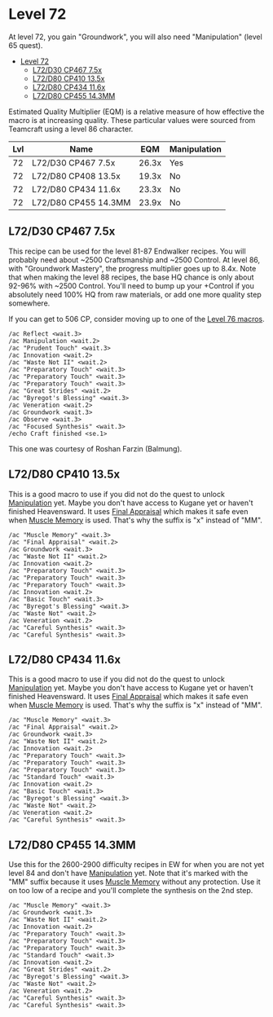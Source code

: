 # Level 72

At level 72, you gain "Groundwork", you will also need "Manipulation" (level 65 quest).

- [Level 72](#level-72)
  - [L72/D30 CP467 7.5x](#l72d30-cp467-75x)
  - [L72/D80 CP410 13.5x](#l72d80-cp410-135x)
  - [L72/D80 CP434 11.6x](#l72d80-cp434-116x)
  - [L72/D80 CP455 14.3MM](#l72d80-cp455-143mm)


Estimated Quality Multiplier (EQM) is a relative measure of how effective the macro is at increasing quality.  These particular values were sourced from Teamcraft using a level 86 character.

|Lvl | Name                 |  EQM  | Manipulation |
|----|----------------------|-------|--------------|
| 72 | L72/D30 CP467 7.5x   | 26.3x |      Yes     |
| 72 | L72/D80 CP408 13.5x  | 19.3x |      No      |
| 72 | L72/D80 CP434 11.6x  | 23.3x |      No      |
| 72 | L72/D80 CP455 14.3MM | 23.9x |      No      |

## L72/D30 CP467 7.5x

This recipe can be used for the level 81-87 Endwalker recipes.  You will probably need about ~2500 Craftsmanship and ~2500 Control. At level 86, with "Groundwork Mastery", the progress multiplier goes up to 8.4x.  Note that when making the level 88 recipes, the base HQ chance is only about 92-96% with ~2500 Control.  You'll need to bump up your +Control if you absolutely need 100% HQ from raw materials, or add one more quality step somewhere.

If you can get to 506 CP, consider moving up to one of the [Level 76 macros](Level76CraftingMacros.md).

```
/ac Reflect <wait.3>
/ac Manipulation <wait.2>
/ac "Prudent Touch" <wait.3>
/ac Innovation <wait.2>
/ac "Waste Not II" <wait.2>
/ac "Preparatory Touch" <wait.3>
/ac "Preparatory Touch" <wait.3>
/ac "Preparatory Touch" <wait.3>
/ac "Great Strides" <wait.2>
/ac "Byregot's Blessing" <wait.3>
/ac Veneration <wait.2>
/ac Groundwork <wait.3>
/ac Observe <wait.3>
/ac "Focused Synthesis" <wait.3>
/echo Craft finished <se.1>
```

This one was courtesy of Roshan Farzin (Balmung).

## L72/D80 CP410 13.5x

This is a good macro to use if you did not do the quest to unlock [Manipulation](https://ffxiv.consolegameswiki.com/wiki/Manipulation) yet.  Maybe you don't have access to Kugane yet or haven't finished Heavensward.  It uses [Final Appraisal](https://ffxiv.consolegameswiki.com/wiki/Final_Appraisal) which makes it safe even when [Muscle Memory](https://ffxiv.consolegameswiki.com/wiki/Muscle_Memory) is used.  That's why the suffix is "x" instead of "MM".

```
/ac "Muscle Memory" <wait.3>
/ac "Final Appraisal" <wait.2>
/ac Groundwork <wait.3>
/ac "Waste Not II" <wait.2>
/ac Innovation <wait.2>
/ac "Preparatory Touch" <wait.3>
/ac "Preparatory Touch" <wait.3>
/ac "Preparatory Touch" <wait.3>
/ac Innovation <wait.2>
/ac "Basic Touch" <wait.3>
/ac "Byregot's Blessing" <wait.3>
/ac "Waste Not" <wait.2>
/ac Veneration <wait.2>
/ac "Careful Synthesis" <wait.3>
/ac "Careful Synthesis" <wait.3>
```

## L72/D80 CP434 11.6x

This is a good macro to use if you did not do the quest to unlock [Manipulation](https://ffxiv.consolegameswiki.com/wiki/Manipulation) yet.  Maybe you don't have access to Kugane yet or haven't finished Heavensward.  It uses [Final Appraisal](https://ffxiv.consolegameswiki.com/wiki/Final_Appraisal) which makes it safe even when [Muscle Memory](https://ffxiv.consolegameswiki.com/wiki/Muscle_Memory) is used.  That's why the suffix is "x" instead of "MM".

```
/ac "Muscle Memory" <wait.3>
/ac "Final Appraisal" <wait.2>
/ac Groundwork <wait.3>
/ac "Waste Not II" <wait.2>
/ac Innovation <wait.2>
/ac "Preparatory Touch" <wait.3>
/ac "Preparatory Touch" <wait.3>
/ac "Preparatory Touch" <wait.3>
/ac "Standard Touch" <wait.3>
/ac Innovation <wait.2>
/ac "Basic Touch" <wait.3>
/ac "Byregot's Blessing" <wait.3>
/ac "Waste Not" <wait.2>
/ac Veneration <wait.2>
/ac "Careful Synthesis" <wait.3>
```

## L72/D80 CP455 14.3MM

Use this for the 2600-2900 difficulty recipes in EW for when you are not yet level 84 and don't have [Manipulation](https://ffxiv.consolegameswiki.com/wiki/Manipulation) yet.  Note that it's marked with the "MM" suffix because it uses [Muscle Memory](https://ffxiv.consolegameswiki.com/wiki/Muscle_Memory) without any protection.  Use it on too low of a recipe and you'll complete the synthesis on the 2nd step.

```
/ac "Muscle Memory" <wait.3>
/ac Groundwork <wait.3>
/ac "Waste Not II" <wait.2>
/ac Innovation <wait.2>
/ac "Preparatory Touch" <wait.3>
/ac "Preparatory Touch" <wait.3>
/ac "Preparatory Touch" <wait.3>
/ac "Standard Touch" <wait.3>
/ac Innovation <wait.2>
/ac "Great Strides" <wait.2>
/ac "Byregot's Blessing" <wait.3>
/ac "Waste Not" <wait.2>
/ac Veneration <wait.2>
/ac "Careful Synthesis" <wait.3>
/ac "Careful Synthesis" <wait.3>
```


